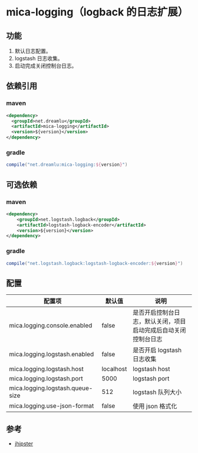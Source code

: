 # mica-logging（logback 的日志扩展）

## 功能
1. 默认日志配置。
2. logstash 日志收集。
3. 启动完成关闭控制台日志。

## 依赖引用
### maven
```xml
<dependency>
  <groupId>net.dreamlu</groupId>
  <artifactId>mica-logging</artifactId>
  <version>${version}</version>
</dependency>
```

### gradle
```groovy
compile("net.dreamlu:mica-logging:${version}")
```

## 可选依赖
### maven
```xml
<dependency>
    <groupId>net.logstash.logback</groupId>
    <artifactId>logstash-logback-encoder</artifactId>
    <version>${version}</version>
</dependency>
```

### gradle
```groovy
compile("net.logstash.logback:logstash-logback-encoder:${version}")
```

## 配置
| 配置项 | 默认值 | 说明 |
| ----- | ------ | ------ |
| mica.logging.console.enabled | false | 是否开启控制台日志，默认关闭，项目启动完成后自动关闭控制台日志 |
| mica.logging.logstash.enabled | false | 是否开启 logstash 日志收集 |
| mica.logging.logstash.host | localhost | logstash host |
| mica.logging.logstash.port | 5000 | logstash port |
| mica.logging.logstash.queue-size | 512 | logstash 队列大小 |
| mica.logging.use-json-format | false | 使用 json 格式化 |

## 参考
- [jhipster](https://github.com/jhipster/jhipster)